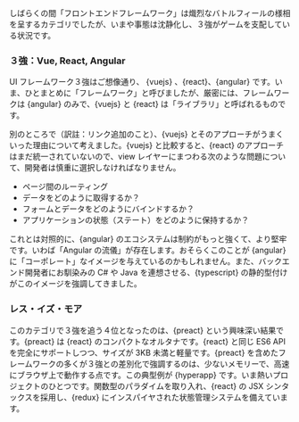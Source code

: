 しばらくの間「フロントエンドフレームワーク」は熾烈なバトルフィールの様相を呈するカテゴリでしたが、いまや事態は沈静化し、３強がゲームを支配している状況です。

### ３強：Vue, React, Angular

UI フレームワーク３強はご想像通り、 {vuejs} 、{react}、{angular} です。いま、ひとまとめに「フレームワーク」と呼びましたが、厳密には、フレームワークは {angular} のみで、{vuejs} と {react} は「ライブラリ」と呼ばれるものです。 

別のところで（訳註：リンク追加のこと）、{vuejs} とそのアプローチがうまくいった理由について考えました。{vuejs} と比較すると、{react} のアプローチはまだ統一されていないので、view レイヤーにまつわる次のような問題について、開発者は慎重に選択しなければなりません。

* ページ間のルーティング
* データをどのように取得するか？
* フォームとデータをどのようにバインドするか？
* アプリケーションの状態（ステート）をどのように保持するか？

これとは対照的に、{angular} のエコシステムは制約がもっと強くて、より堅牢です。いわば「Angular の流儀」が存在します。おそらくこのことが  {angular} に「コーポレート」なイメージを与えているのかもしれません。また、バックエンド開発者にお馴染みの C# や Java を連想させる、{typescript} の静的型付けがこのイメージを強調してきました。

### レス・イズ・モア

このカテゴリで３強を追う４位となったのは、{preact} という興味深い結果です。{preact} は {react} のコンパクトなオルタナです。{react} と同じ ES6 API を完全にサポートしつつ、サイズが 3KB 未満と軽量です。{preact} を含めたフレームワークの多くが３強との差別化で強調するのは、少ないメモリーで、高速にブラウザ上で動作する点です。この典型例が {hyperapp} です。いま熱いプロジェクトのひとつです。関数型のパラダイムを取り入れ、{react} の JSX シンタックスを採用し、{redux} にインスパイヤされた状態管理システムを備えています。
